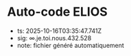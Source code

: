 # Auto-code ELIOS
- ts: 2025-10-16T03:35:47.741Z
- sig: ∞.je.toi.nous.432.528
- note: fichier généré automatiquement